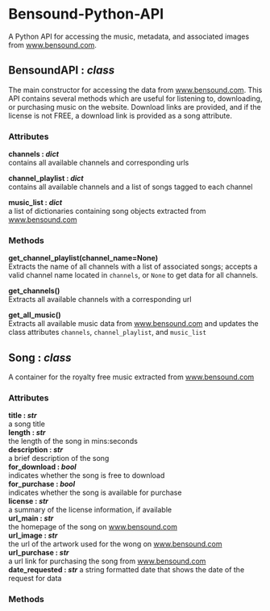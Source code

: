 # Bensound-Python-API
A Python API for accessing the music, metadata, and associated images from www.bensound.com.



## BensoundAPI : *class*
The main constructor for accessing the data from www.bensound.com. This API contains several methods which are useful for listening to, downloading, or purchasing music on the website. Download links are provided, and if the license is not FREE, a download link is provided as a song attribute.

### Attributes

**channels : *dict***  
contains all available channels and corresponding urls  

**channel_playlist : *dict***  
contains all available channels and a list of songs tagged to each channel  

**music_list : *dict***  
a list of dictionaries containing song objects extracted from www.bensound.com   

### Methods

**get_channel_playlist(channel_name=None)**  
Extracts the name of all channels with a list of associated songs; accepts a valid channel name located in `channels`, or `None` to get data for all channels.  

**get_channels()**  
Extracts all available channels with a corresponding url  

**get_all_music()**  
Extracts all available music data from www.bensound.com and updates the class attributes `channels`, `channel_playlist`, and `music_list`  

## Song : *class*
A container for the royalty free music extracted from www.bensound.com  

### Attributes
**title : *str***  
a song title  
**length : *str***  
the length of the song in mins:seconds  
**description : *str***  
a brief description of the song  
**for_download : *bool***  
indicates whether the song is free to download  
**for_purchase : *bool***  
indicates whether the song is available for purchase  
**license : *str***  
a summary of the license information, if available  
**url_main : *str***   
the homepage of the song on www.bensound.com  
**url_image : *str***   
the url of the artwork used for the wong on www.bensound.com  
**url_purchase : *str***   
a url link for purchasing the song from www.bensound.com  
**date_requested : *str***
a string formatted date that shows the date of the request for data  

### Methods
